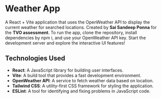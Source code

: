 # Weather App

A React + Vite application that uses the OpenWeather API to display the current weather for searched locations. Created by **Sai Sandeep Ponna** for the **TVO assessment**. To run the app, clone the repository, install dependencies by npm i, and use your OpenWeather API key. Start the development server and explore the interactive UI features!

## Technologies Used

- **React**: A JavaScript library for building user interfaces.
- **Vite**: A build tool that provides a fast development environment.
- **OpenWeather API**: A service to fetch weather data based on location.
- **Tailwind CSS**: A utility-first CSS framework for styling the application.
- **ESLint**: A tool for identifying and fixing problems in JavaScript code.




